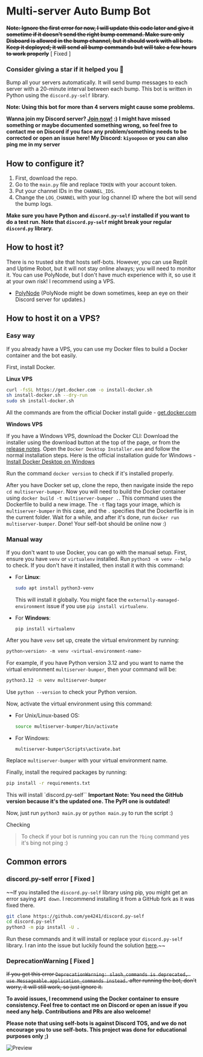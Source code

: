 # Multi-server Auto Bump Bot

~~**Note: Ignore the first error for now, I will update this code later and give it sometime if it doesn't send the right bump command. Make sure only Disboard is allowed in the bump channel, but it should work with all bots. Keep it deployed; it will send all bump commands but will take a few hours to work properly**~~ [ Fixed ]

### Consider giving a star if it helped you 🌠

Bump all your servers automatically. It will send bump messages to each server with a 20-minute interval between each bump. This bot is written in Python using the `discord.py-self` library.

**Note: Using this bot for more than 4 servers might cause some problems.**

**Wanna join my Discord server? [Join now!](https://discord.gg/8C98Tqkspq) :)**
**I might have missed something or maybe documented something wrong, so feel free to contact me on Discord if you face any problem/something needs to be corrected or open an issue here! My Discord: `kiyoopoon` or you can also ping me in my server**

## How to configure it?
1. First, download the repo.
2. Go to the `main.py` file and replace `TOKEN` with your account token.
3. Put your channel IDs in the `CHANNEL_IDS`.
4. Change the `LOG_CHANNEL` with your log channel ID where the bot will send the bump logs.

**Make sure you have Python and `discord.py-self` installed if you want to do a test run. Note that `discord.py-self` might break your regular `discord.py` library.**

## How to host it?
There is no trusted site that hosts self-bots. However, you can use Replit and Uptime Robot, but it will not stay online always; you will need to monitor it. You can use PolyNode, but I don't have much experience with it, so use it at your own risk! I recommend using a VPS.

- [PolyNode](https://polynode.works/)
(PolyNode might be down sometimes, keep an eye on their Discord server for updates.)

## How to host it on a VPS?

### Easy way

If you already have a VPS, you can use my Docker files to build a Docker container and the bot easily.

First, install Docker.

**Linux VPS**

```sh
curl -fsSL https://get.docker.com -o install-docker.sh
sh install-docker.sh --dry-run
sudo sh install-docker.sh
```

All the commands are from the official Docker install guide - [get.docker.com](https://get.docker.com/)

**Windows VPS**

If you have a Windows VPS, download the Docker CLI:
Download the installer using the download button at the top of the page, or from the [release notes](https://docs.docker.com/desktop/release-notes/). Open the `Docker Desktop Installer.exe` and follow the normal installation steps. Here is the official installation guide for Windows - [Install Docker Desktop on Windows](https://docs.docker.com/desktop/install/windows-install/)

Run the command `docker version` to check if it's installed properly.

After you have Docker set up, clone the repo, then navigate inside the repo `cd multiserver-bumper`. Now you will need to build the Docker container using `docker build -t multiserver-bumper .`. This command uses the Dockerfile to build a new image. The `-t` flag tags your image, which is `multiserver-bumper` in this case, and the `.` specifies that the Dockerfile is in the current folder. Wait for a while, and after it's done, run `docker run multiserver-bumper`. Done! Your self-bot should be online now :)

### Manual way

If you don't want to use Docker, you can go with the manual setup. First, ensure you have `venv` or `virtualenv` installed. Run `python3 -m venv --help` to check. If you don't have it installed, then install it with this command:

- For **Linux**:
  ```sh
  sudo apt install python3-venv
  ```
  This will install it globally. You might face the `externally-managed-environment` issue if you use `pip install virtualenv`.
  
- For **Windows**:
  ```
  pip install virtualenv
  ```

After you have `venv` set up, create the virtual environment by running:
```sh
python<version> -m venv <virtual-environment-name>
```
For example, if you have Python version 3.12 and you want to name the virtual environment `multiserver-bumper`, then your command will be:
```sh
python3.12 -m venv multiserver-bumper
```
Use `python --version` to check your Python version.

Now, activate the virtual environment using this command:
- For Unix/Linux-based OS:
  ```sh
  source multiserver-bumper/bin/activate
  ```
- For Windows:
  ```
  multiserver-bumper\Scripts\activate.bat
  ```
Replace `multiserver-bumper` with your virtual environment name.

Finally, install the required packages by running:
```sh
pip install -r requirements.txt
```
This will install `discord.py-self``
**Important Note: You need the GitHub version because it's the updated one. The PyPI one is outdated!**

Now, just run `python3 main.py` or `python main.py` to run the script :)

Checking
> To check if your bot is running you can run the `?bing` command yes it's bing not ping :) 

## Common errors

### discord.py-self error [ Fixed ]
~~If you installed the `discord.py-self` library using pip, you might get an error saying `API down`. I recommend installing it from a GitHub fork as it was fixed there.

```sh
git clone https://github.com/ye4241/discord.py-self
cd discord.py-self
python3 -m pip install -U .
```
Run these commands and it will install or replace your `discord.py-self` library. I ran into the issue but luckily found the solution [here](https://github.com/dolfies/discord.py-self/issues/597).~~

### DeprecationWarning [ Fixed ]
~~If you get this error `DeprecationWarning: slash_commands is deprecated, use Messageable.application_commands instead.` after running the bot, don't worry, it will still work, so just ignore it.~~

**To avoid issues, I recommend using the Docker container to ensure consistency. Feel free to contact me on Discord or open an issue if you need any help. Contributions and PRs are also welcome!**

**Please note that using self-bots is against Discord TOS, and we do not encourage you to use self-bots. This project was done for educational purposes only ;)**

![Preview](https://i.ibb.co/HrXrP0S/image-2.png)